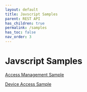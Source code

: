 ```yaml
---
layout: default
title: Javscript Samples
parent: REST API
has_children: true
permalink: /samples
has_toc: false
nav_order: 3
---
```

# Javscript Samples

[Access Management Sample](samples/access-management.js/README.md)

[Device Access Sample](samples/device-management.js/README.md)
